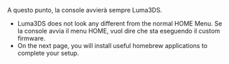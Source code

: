 A questo punto, la console avvierà sempre Luma3DS.

- Luma3DS does not look any different from the normal HOME Menu. Se la console avvia il menu HOME, vuol dire che sta eseguendo il custom firmware.
- On the next page, you will install useful homebrew applications to complete your setup.
